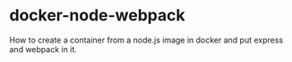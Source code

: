 # docker-node-webpack
How to create a container from a node.js image in docker and put express and webpack in it.
